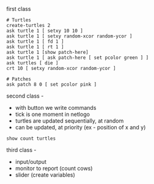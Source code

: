 first class
```None
# Turtles
create-turtles 2
ask turtle 1 [ setxy 10 10 ]
ask turtle 1 [ setxy random-xcor random-ycor ]
ask turtle 1 [ fd 1 ]
ask turtle 1 [ rt 1 ]
ask turtle 1 [show patch-here]
ask turtle 1 [ ask patch-here [ set pcolor green ] ]
ask turtles [ die ]
crt 10 [ setxy random-xcor random-ycor ]

# Patches
ask patch 8 0 [ set pcolor pink ]
```

second class -
- with button we write commands
- tick is one moment in netlogo
- turtles are updated sequentially, at random
- can be updated, at priority (ex - position of x and y)
```None
show count turtles
```

third class -
- input/output
- monitor to report (count cows)
- slider (create variables)